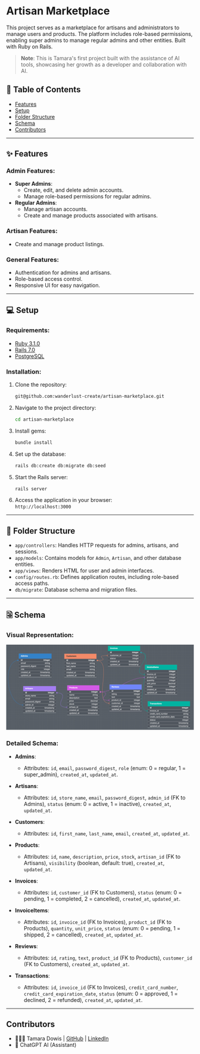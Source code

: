 # Artisan Marketplace

This project serves as a marketplace for artisans and administrators to manage users and products. The platform includes role-based permissions, enabling super admins to manage regular admins and other entities. Built with Ruby on Rails.

> **Note**: This is Tamara's first project built with the assistance of AI tools, showcasing her growth as a developer and collaboration with AI.

## 📝 Table of Contents

- [Features](#features)
- [Setup](#setup)
- [Folder Structure](#folder-structure)
- [Schema](#schema)
- [Contributors](#contributors)

---

## ✨ Features <a name="features"></a>

### Admin Features:
- **Super Admins**:
  - Create, edit, and delete admin accounts.
  - Manage role-based permissions for regular admins.
- **Regular Admins**:
  - Manage artisan accounts.
  - Create and manage products associated with artisans.

### Artisan Features:
- Create and manage product listings.

### General Features:
- Authentication for admins and artisans.
- Role-based access control.
- Responsive UI for easy navigation.

---

## 💻 Setup <a name="setup"></a>

### Requirements:
- [Ruby 3.1.0](https://www.ruby-lang.org/)
- [Rails 7.0](https://rubyonrails.org/)
- [PostgreSQL](https://www.postgresql.org/)

### Installation:
1. Clone the repository:  
   ```bash
   git@github.com:wanderlust-create/artisan-marketplace.git
   ```
2. Navigate to the project directory:  
   ```bash
   cd artisan-marketplace
   ```
3. Install gems:  
   ```bash
   bundle install
   ```
4. Set up the database:  
   ```bash
   rails db:create db:migrate db:seed
   ```
5. Start the Rails server:  
   ```bash
   rails server
   ```
6. Access the application in your browser:  
   `http://localhost:3000`

---

## 📂 Folder Structure <a name="folder-structure"></a>

- `app/controllers`: Handles HTTP requests for admins, artisans, and sessions.
- `app/models`: Contains models for `Admin`, `Artisan`, and other database entities.
- `app/views`: Renders HTML for user and admin interfaces.
- `config/routes.rb`: Defines application routes, including role-based access paths.
- `db/migrate`: Database schema and migration files.

---

## 🗟 Schema <a name="schema"></a>

### Visual Representation:

![Database Schema](https://github.com/wanderlust-create/artisan_marketplace/blob/main/app/assets/images/artisan_marketplace_schema.png?raw=true)

### Detailed Schema:

- **Admins**:
  - Attributes: `id`, `email`, `password_digest`, `role` (enum: 0 = regular, 1 = super_admin), `created_at`, `updated_at`.

- **Artisans**:
  - Attributes: `id`, `store_name`, `email`, `password_digest`, `admin_id` (FK to Admins), `status` (enum: 0 = active, 1 = inactive), `created_at`, `updated_at`.

- **Customers**:
  - Attributes: `id`, `first_name`, `last_name`, `email`, `created_at`, `updated_at`.

- **Products**:
  - Attributes: `id`, `name`, `description`, `price`, `stock`, `artisan_id` (FK to Artisans), `visibility` (boolean, default: true), `created_at`, `updated_at`.

- **Invoices**:
  - Attributes: `id`, `customer_id` (FK to Customers), `status` (enum: 0 = pending, 1 = completed, 2 = cancelled), `created_at`, `updated_at`.

- **InvoiceItems**:
  - Attributes: `id`, `invoice_id` (FK to Invoices), `product_id` (FK to Products), `quantity`, `unit_price`, `status` (enum: 0 = pending, 1 = shipped, 2 = cancelled), `created_at`, `updated_at`.

- **Reviews**:
  - Attributes: `id`, `rating`, `text`, `product_id` (FK to Products), `customer_id` (FK to Customers), `created_at`, `updated_at`.

- **Transactions**:
  - Attributes: `id`, `invoice_id` (FK to Invoices), `credit_card_number`, `credit_card_expiration_date`, `status` (enum: 0 = approved, 1 = declined, 2 = refunded), `created_at`, `updated_at`.

---

## Contributors <a name="contributors"></a>

- 👩🏽‍🎤 Tamara Dowis | [GitHub](https://github.com/wanderlust-create) | [LinkedIn](https://www.linkedin.com/in/tamara-dowis/)
- 🤖 ChatGPT AI (Assistant)
